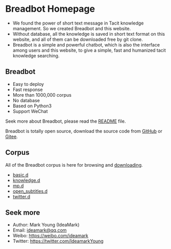 # Breadbot Homepage

* We found the power of short text message in Tacit knowledge management. So we created Breadbot and this website.
* Without database, all the knowledge is saved in short text format on this website, and all of them can be downloaded free by git clone.
* Breadbot is a simple and powerful chatbot, which is also the interface among users and this website, to give a simple, fast and humanized tacit knowledge searching.

## Breadbot

* Easy to deploy
* Fast response
* More than 1000,000 corpus
* No database
* Based on Python3
* Support WeChat

Seek more about Breadbot, please read the [README](https://github.com/ideamark/breadbot/blob/master/README.md) file.

Breadbot is totally open source, download the source code from [GitHub](https://github.com/ideamark/breadbot) or [Gitee](https://gitee.com/ideamark/breadbot).

## Corpus

All of the Breadbot corpus is here for browsing and [downloading](https://github.com/ideamark/ideamark.github.io).

* [basic.d](basic/index.md)
* [knowledge.d](knowledge/index.md)
* [mp.d](mp/index.md)
* [open_subtitles.d](open_subtitles/index.md)
* [twitter.d](twitter/index.md)

## Seek more

* Author: Mark Young (IdeaMark)
* Email: ideamark@qq.com
* Weibo: https://weibo.com/ideamark
* Twitter: https://twitter.com/IdeamarkYoung
